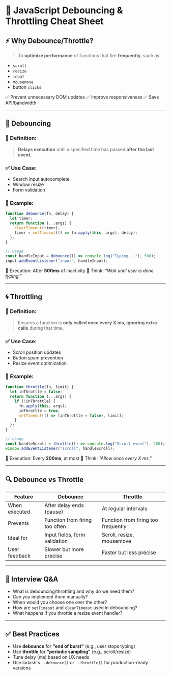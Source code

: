 # 🧾 JavaScript Debouncing & Throttling Cheat Sheet

## ⚡ Why Debounce/Throttle?

> To **optimize performance** of functions that fire **frequently**, such as:

* `scroll`
* `resize`
* `input`
* `mousemove`
* button `clicks`

✅ Prevent unnecessary DOM updates
✅ Improve responsiveness
✅ Save API/bandwidth

---

## 🔁 Debouncing

### 📌 Definition:

> **Delays execution** until a specified time has passed **after the last event**.

### ✅ Use Case:

* Search input autocomplete
* Window resize
* Form validation

### 🧪 Example:

```js
function debounce(fn, delay) {
  let timer;
  return function (...args) {
    clearTimeout(timer);
    timer = setTimeout(() => fn.apply(this, args), delay);
  };
}

// Usage
const handleInput = debounce(() => console.log("Typing..."), 500);
input.addEventListener("input", handleInput);
```

📌 Execution: After **500ms** of inactivity
🧠 Think: *"Wait until user is done typing."*

---

## 🌀 Throttling

### 📌 Definition:

> Ensures a function is **only called once every X ms**, **ignoring extra calls** during that time.

### ✅ Use Case:

* Scroll position updates
* Button spam prevention
* Resize event optimization

### 🧪 Example:

```js
function throttle(fn, limit) {
  let inThrottle = false;
  return function (...args) {
    if (!inThrottle) {
      fn.apply(this, args);
      inThrottle = true;
      setTimeout(() => (inThrottle = false), limit);
    }
  };
}

// Usage
const handleScroll = throttle(() => console.log("Scroll event"), 200);
window.addEventListener("scroll", handleScroll);
```

📌 Execution: Every **200ms**, at most
🧠 Think: *"Allow once every X ms."*

---

## 🔍 Debounce vs Throttle

| Feature       | Debounce                       | Throttle                            |
| ------------- | ------------------------------ | ----------------------------------- |
| When executed | After delay ends (pause)       | At regular intervals                |
| Prevents      | Function from firing too often | Function from firing too frequently |
| Ideal for     | Input fields, form validation  | Scroll, resize, mousemove           |
| User feedback | Slower but more precise        | Faster but less precise             |

---

## 🧠 Interview Q\&A

* What is debouncing/throttling and why do we need them?
* Can you implement them manually?
* When would you choose one over the other?
* How are `setTimeout` and `clearTimeout` used in debouncing?
* What happens if you throttle a resize event handler?

---

## ✅ Best Practices

* Use **debounce** for **"end of burst"** (e.g., user stops typing)
* Use **throttle** for **"periodic sampling"** (e.g., scroll/resize)
* Tune delay (ms) based on UX needs
* Use lodash's `_.debounce()` or `_.throttle()` for production-ready versions